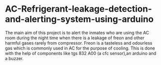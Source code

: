 # AC-Refrigerant-leakage-detection-and-alerting-system-using-arduino
The main aim of this project is to alert the inmates who are using the AC room during the
night time when there is a leakage of freon and other harmful gases rarely from compressor.
Freon is a tasteless and odourless gas which is commonly used in AC for the purpose of cooling.
This is done with the help of components like tgs 832 A00 (a cfc sensor),an arduino and a buzzer.
